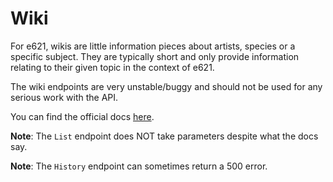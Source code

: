 # Wiki

For e621, wikis are little information pieces about artists, species or a specific subject. They are typically short and only provide information relating to their given topic in the context of e621.

The wiki endpoints are very unstable/buggy and should not be used for any serious work with the API.

You can find the official docs [here](https://e621.net/help/show/api#wiki).

**Note**: The `List` endpoint does NOT take parameters despite what the docs say.

**Note**: The `History` endpoint can sometimes return a 500 error.